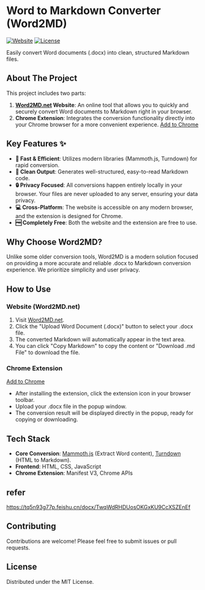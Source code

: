 # Word to Markdown Converter (Word2MD)

[![Website](https://img.shields.io/badge/Website-Word2MD.net-blue.svg)](https://www.word2md.net/)
[![License](https://img.shields.io/badge/License-MIT-green.svg)](LICENSE) <!-- You can add or modify the License based on your actual situation -->

Easily convert Word documents (.docx) into clean, structured Markdown files.

## About The Project

This project includes two parts:

1.  **[Word2MD.net](https://www.word2md.net/) Website**: An online tool that allows you to quickly and securely convert Word documents to Markdown right in your browser.
2.  **Chrome Extension**: Integrates the conversion functionality directly into your Chrome browser for a more convenient experience.
[Add to Chrome](https://chromewebstore.google.com/detail/word-to-markdown-converte/oamaeagjgilllhafldebcploocnnpohd?authuser=0&hl=en)

## Key Features ✨

*   **🚀 Fast & Efficient**: Utilizes modern libraries (Mammoth.js, Turndown) for rapid conversion.
*   **📄 Clean Output**: Generates well-structured, easy-to-read Markdown code.
*   **🔒 Privacy Focused**: All conversions happen entirely locally in your browser. Your files are never uploaded to any server, ensuring your data privacy.
*   **💻 Cross-Platform**: The website is accessible on any modern browser, and the extension is designed for Chrome.
*   **🆓 Completely Free**: Both the website and the extension are free to use.

## Why Choose Word2MD?

Unlike some older conversion tools, Word2MD is a modern solution focused on providing a more accurate and reliable .docx to Markdown conversion experience. We prioritize simplicity and user privacy.

## How to Use

### Website (Word2MD.net)

1.  Visit [Word2MD.net](https://www.word2md.net/).
2.  Click the "Upload Word Document (.docx)" button to select your .docx file.
3.  The converted Markdown will automatically appear in the text area.
4.  You can click "Copy Markdown" to copy the content or "Download .md File" to download the file.

### Chrome Extension
[Add to Chrome](https://chromewebstore.google.com/detail/word-to-markdown-converte/oamaeagjgilllhafldebcploocnnpohd?authuser=0&hl=en)

*   After installing the extension, click the extension icon in your browser toolbar.
*   Upload your .docx file in the popup window.
*   The conversion result will be displayed directly in the popup, ready for copying or downloading.

## Tech Stack

*   **Core Conversion**: [Mammoth.js](https://github.com/mwilliamson/mammoth.js) (Extract Word content), [Turndown](https://github.com/mixmark-io/turndown) (HTML to Markdown).
*   **Frontend**: HTML, CSS, JavaScript
*   **Chrome Extension**: Manifest V3, Chrome APIs

## refer
https://tq5n93g77p.feishu.cn/docx/TwqWdRHDUosOKGxKU9CcXSZEnEf

## Contributing

Contributions are welcome! Please feel free to submit issues or pull requests.

## License

Distributed under the MIT License.

